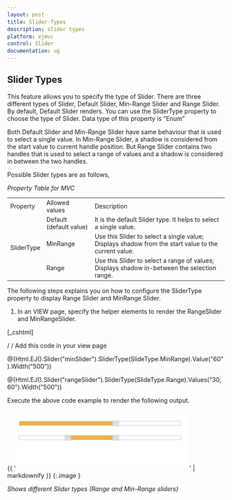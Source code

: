 ```yaml
---
layout: post
title: Slider-Types
description: slider types
platform: ejmvc
control: Slider
documentation: ug
---
```


## Slider Types

This feature allows you to specify the type of Slider. There are three different types of Slider, Default Slider, Min-Range Slider and Range Slider. By default, Default Slider renders. You can use the SliderType property to choose the type of Slider. Data type of this property is “Enum”

Both Default Slider and Min-Range Slider have same behaviour that is used to select a single value. In Min-Range Slider, a shadow is considered from the start value to current handle position. But Range Slider contains two handles that is used to select a range of values and a shadow is considered in between the two handles.

Possible Slider types are as follows,

_Property Table for MVC_

<table>
<tr>
<td>
Property</td><td>
Allowed values</td><td>
Description</td></tr>
<tr>
<td rowspan = "3">
SliderType</td><td>
Default (default value)</td><td>
It is the default Slider type. It helps to select a single value. </td></tr>
<tr>
<td>
MinRange</td><td>
Use this Slider to select a single value; Displays shadow from the start value to the current value.</td></tr>
<tr>
<td>
Range</td><td>
Use this Slider to select a range of values; Displays shadow in-between the selection range.</td></tr>
</table>


The following steps explains you on how to configure the SliderType property to display Range Slider and MinRange Slider.

1. In an VIEW page, specify the helper elements to render the RangeSlider and MinRangeSlider.





[_cshtml]

/ / Add this code in your view page

@(Html.EJ().Slider("minSlider").SliderType(SlideType.MinRange).Value("60").Width("500"))



@(Html.EJ().Slider("rangeSlider").SliderType(SlideType.Range).Values("30,60").Width("500"))



Execute the above code example to render the following output.



{{ '![C:/Users/Gopal Lakshmanan/Desktop/ss3.PNG](Slider-Types_images/Slider-Types_img1.png)' | markdownify }}
{:.image }


_Shows different Slider types (Range and Min-Range sliders)_

